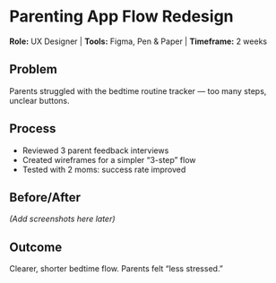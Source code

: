 # Parenting App Flow Redesign
**Role:** UX Designer | **Tools:** Figma, Pen & Paper | **Timeframe:** 2 weeks  

## Problem
Parents struggled with the bedtime routine tracker — too many steps, unclear buttons.

## Process
- Reviewed 3 parent feedback interviews  
- Created wireframes for a simpler “3-step” flow  
- Tested with 2 moms: success rate improved  

## Before/After
*(Add screenshots here later)*  

## Outcome
Clearer, shorter bedtime flow. Parents felt “less stressed.”  
